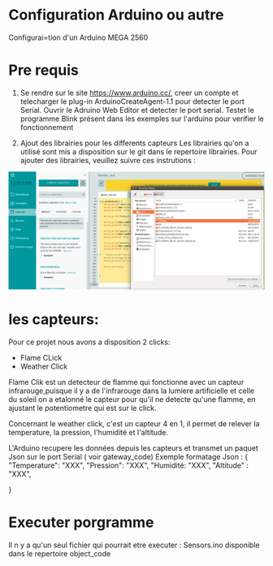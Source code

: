 # Configuration Arduino ou autre
Configurai=tion d'un Arduino MEGA 2560

# Pre requis 
1. Se rendre sur le site https://www.arduino.cc/, creer un compte et telecharger le plug-in ArduinoCreateAgent-1.1 pour detecter le port Serial.
Ouvrir le Adruino Web Editor et detecter le port serial.
Testet le programme Blink présent dans les exemples sur l'arduino pour verifier le fonctionnement 



2. Ajout des librairies pour les differents capteurs
Les librairies qu'on a utilisé sont mis a disposition sur le git dans le repertoire librairies.
Pour ajouter des librairies, veuillez suivre ces instrutions :

![alt text](../images/capture.png)

# les capteurs:

Pour ce projet nous avons a disposition 2 clicks:
- Flame CLick 
- Weather Click

Flame Clik est un detecteur de flamme qui fonctionne avec un capteur infrarouge,puisque il y a de l'infrarouge dans la lumiere artificielle et celle du soleil on a etalonné le capteur pour qu'il ne detecte qu'une flamme, en ajustant le potentiometre qui est sur le click.

Concernant le weather click, c'est un capteur 4 en 1, il permet de relever la temperature, la pression, l'humidité et l'altitude.

L'Arduino recupere les données depuis les capteurs et transmet un paquet Json sur le port Serial ( voir gateway_code) 
Exemple formatage Json :
{
  "Temperature": "XXX",
  "Pression": "XXX",
  "Humidité: "XXX",
  "Altitude" : "XXX",
  
}

# Executer porgramme

Il n y a qu'un seul fichier qui pourrait etre executer : Sensors.ino disponible dans le repertoire object_code






